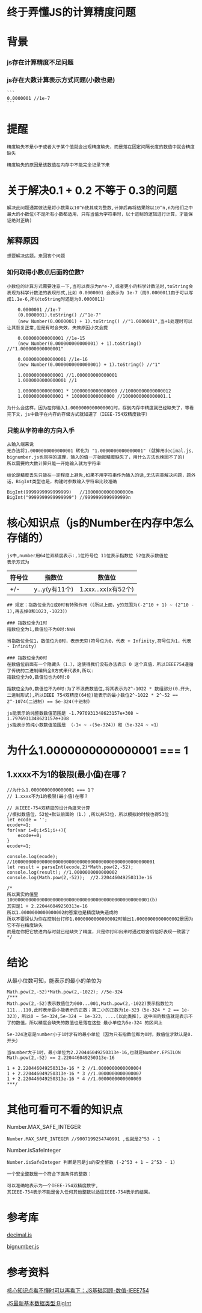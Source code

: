 # 终于弄懂JS的计算精度问题

# 背景
### js存在计算精度不足问题
### js存在大数计算表示方式问题(小数也是)

    ```
    0.0000001 //1e-7
    ```

# 提醒

    精度缺失不是小于或者大于某个值就会出现精度缺失，而是落在固定间隔长度的数值中就会精度缺失

    精度缺失的原因是该数值在内存中不能完全记录下来

# 关于解决0.1 + 0.2 不等于 0.3的问题
    解决此问题通常做法是将小数乘以10^n使其成为整数,计算后再将结果除以10^n,n为他们之中最大的小数位(不是所有小数都适用，只有当值为字符串时，以十进制的逻辑进行计算，才能保证绝对正确)

## 解释原因

    想要解决这题，来回答个问题

### 如何取得小数点后面的位数?

    小数位的计算方式需要注意一下,当可以表示为n*e-7,或者更小的科学计数法时,toString会表现为科学计数法的表现形式,比如 0.0000001 会表示为 1e-7（而0.0000011由于可以写成1.1e-6,所以toString时还是为0.0000011）

```
    0.0000001 //1e-7
    (0.0000001).toString() //"1e-7"
    (new Number(0.0000001) + 1).toString() //"1.0000001",当+1处理时可以让其恢复正常,但是有时会失效，失效原因小文会提

    0.000000000000001 //1e-15
    (new Number(0.000000000000001) + 1).toString() //"1.000000000000001"

    0.0000000000000001 //1e-16
    (new Number(0.0000000000000001) + 1).toString() //"1"

    1.000000000000001 //1.000000000000001
    1.0000000000000001 //1

    1.000000000000001 * 10000000000000000 //10000000000000012
    1.000000000000001 * 1000000000000000 //1000000000000001.1
```


    为什么会这样，因为在你输入1.0000000000000001时，存到内存中精度就已经缺失了，等看完下文，js中数字在内存的存储方式就知道了（IEEE-754双精度数字）

### 只能从字符串的方向入手
    从输入端来说
    无办法将1.0000000000000001 转化为 "1.0000000000000001" (就算用decimal.js、bignumber.js也同样的道理，输入的值一开始就精度缺失了，用什么方法也挽回不了的)
    所以需要的大数计算只能一开始输入就为字符串

    结论是精度丢失只能在一定程度上避免,如果不用字符串作为输入的话,无法完美解决问题，题外话，BigInt类型也是，构建时参数输入字符串比较准确
```
BigInt(9999999999999999)   //10000000000000000n
BigInt("9999999999999999") //9999999999999999n
```

# 核心知识点（js的Number在内存中怎么存储的）

    js中,number用64位双精度表示:,1位符号位 11位表示指数位 52位表示数值位 
    表示方式为 
    
|  符号位   | 指数位  | 数值位 |
|  ----  | ----  |  ----  |
| +/-  | y...y(y有11个) | 1.xxx...xx(x有52个) |

   

    ## 规定：指数位全为1或0时有特殊作用（(所以上面，y的范围为(-2^10 + 1) ~ (2^10 - 1),再去掉0和1023,-1023)）

    ### 指数位全为1时
    指数位全为1,数值位不为0时:NaN

    当指数位全位1，数值位为0时，表示无穷(符号位为0，代表 + Infinity,符号位为1，代表 - Infinity)

    ### 指数位全为0时
    在数值位前面有一个隐藏头（1.），这使得我们没有办法表示 0 这个真值，所以IEEE754遵循了传统的二进制编码全0方式来代表0,所以:
    指数位全为0,数值位也为0时:0

    指数位全为0,数值位不为0时:为了不浪费数值位,将其表示为2^-1022 * 数组部分(0.开头,二进制形式),所以IEEE 754双精度(64位)能表示的最小数位2^-1022 * 2^-52 == 2^-1074(二进制) == 5e-324(十进制)

    js能表示的纯整数数值范围是 -1.7976931348623157e+308 ~ 1.7976931348623157e+308
    js能表示的纯小数数值范围是 （-1< ~ -(5e-324)）和（5e-324 ~ <1）

# 为什么1.0000000000000001 === 1
## 1.xxxx不为1的极限(最小值)在哪？
```
//为什么1.0000000000000001 === 1？
// 1.xxxx不为1的极限(最小值)在哪？

// 从IEEE-754双精度的设计角度来计算
//模拟数值位，52位+默认前面的（1.）,所以共53位，所以模拟的时候也得53位
let ecode = '';
ecode+=1;
for(var i=0;i<51;i++){
    ecode+=0;
}
ecode+=1;

console.log(ecode);                             //10000000000000000000000000000000000000000000000000001
let result = parseInt(ecode,2)*Math.pow(2,-52); 
console.log(result); //1.0000000000000002
console.log(Math.pow(2,-52));  //2.220446049250313e-16

/*
所以真实的值里
10000000000000000000000000000000000000000000000000001(b)
其实是1 + 2.220446049250313e-16
所以1.0000000000000002的答案也是精度缺失造成的
所以不要误认为你在控制台打印1.0000000000000002时输出1.0000000000000002是因为它不存在精度缺失
而是在你把它放进内存时就已经缺失了精度，只是你打印出来时通过取舍后恰好表现一致罢了
*/
```

# 结论
从最小位数可知，能表示的最小的单位为
```
Math.pow(2,-52)*Math.pow(2,-1022); //5e-324
/***
Math.pow(2,-52)表示数值位为000...001,Math.pow(2,-1022)表示指数位为111...110,此时表示最小能表示的正数；第二小的正数为1e-323（5e-324 * 2 == 1e-323），所以0 ~ 5e-324,5e-324 ~ 1e-323，....(以此类推)，这中间的数值就是表示不了的数值，所以精度会缺失的数值也是落在这些 最小单位为5e-324 的区间上

5e-324注意是number小于1时才有的最小单位（因为只有指数位都为0时，数值位才默认是0.开头）

当number大于1时，最小单位为2.220446049250313e-16,也就是Number.EPSILON
Math.pow(2,-52) == 2.220446049250313e-16

1 + 2.220446049250313e-16 * 2 //1.0000000000000004
1 + 2.220446049250313e-16 * 3 //1.0000000000000007
1 + 2.220446049250313e-16 * 4 //1.0000000000000009
***/
```

# 其他可看可不看的知识点
Number.MAX_SAFE_INTEGER

```
Number.MAX_SAFE_INTEGER //9007199254740991 ,也就是2^53 - 1
```

Number.isSafeInteger

    Number.isSafeInteger 判断是否是js的安全整数 (-2^53 + 1 ~ 2^53 - 1)

    一个安全整数是一个符合下面条件的整数：

    可以准确地表示为一个IEEE-754双精度数字,
    其IEEE-754表示不能是舍入任何其他整数以适应IEEE-754表示的结果。

# 参考库
[decimal.js](https://github.com/MikeMcl/decimal.js)

[bignumber.js](https://github.com/MikeMcl/bignumber.js/)

# 参考资料
[核心知识点看不懂时可以再看下：JS基础回顾-数值-IEEE754](https://www.jianshu.com/p/b665f5e08f3a?utm_campaign=hugo)

[JS最新基本数据类型:BigInt](https://segmentfault.com/a/1190000019912017?utm_source=tag-newest)

